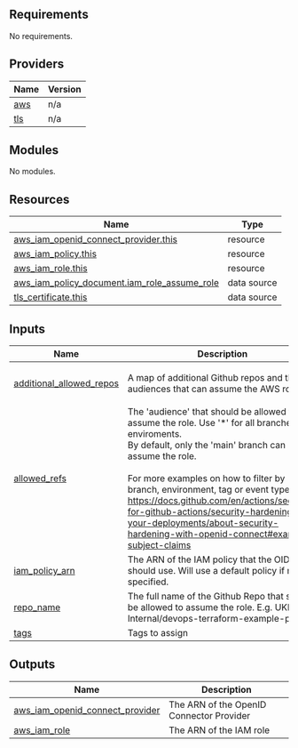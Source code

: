 <!-- BEGIN_TF_DOCS -->
## Requirements

No requirements.

## Providers

| Name | Version |
|------|---------|
| <a name="provider_aws"></a> [aws](#provider\_aws) | n/a |
| <a name="provider_tls"></a> [tls](#provider\_tls) | n/a |

## Modules

No modules.

## Resources

| Name | Type |
|------|------|
| [aws_iam_openid_connect_provider.this](https://registry.terraform.io/providers/hashicorp/aws/latest/docs/resources/iam_openid_connect_provider) | resource |
| [aws_iam_policy.this](https://registry.terraform.io/providers/hashicorp/aws/latest/docs/resources/iam_policy) | resource |
| [aws_iam_role.this](https://registry.terraform.io/providers/hashicorp/aws/latest/docs/resources/iam_role) | resource |
| [aws_iam_policy_document.iam_role_assume_role](https://registry.terraform.io/providers/hashicorp/aws/latest/docs/data-sources/iam_policy_document) | data source |
| [tls_certificate.this](https://registry.terraform.io/providers/hashicorp/tls/latest/docs/data-sources/certificate) | data source |

## Inputs

| Name | Description | Type | Default | Required |
|------|-------------|------|---------|:--------:|
| <a name="input_additional_allowed_repos"></a> [additional\_allowed\_repos](#input\_additional\_allowed\_repos) | A map of additional Github repos and their audiences that can assume the AWS role | <pre>map(object({<br>    aud = string<br>  }))</pre> | `{}` | no |
| <a name="input_allowed_refs"></a> [allowed\_refs](#input\_allowed\_refs) | The 'audience' that should be allowed to assume the role. Use '*' for all branches / enviroments. <br>      By default, only the 'main' branch can assume the role.<br><br>      For more examples on how to filter by branch, environment, tag or event type see:<br>      https://docs.github.com/en/actions/security-for-github-actions/security-hardening-your-deployments/about-security-hardening-with-openid-connect#example-subject-claims | `string` | `"ref:refs/heads/main"` | no |
| <a name="input_iam_policy_arn"></a> [iam\_policy\_arn](#input\_iam\_policy\_arn) | The ARN of the IAM policy that the OIDC role should use. Will use a default policy if not specified. | `string` | `""` | no |
| <a name="input_repo_name"></a> [repo\_name](#input\_repo\_name) | The full name of the Github Repo that should be allowed to assume the role. E.g. UKHSA-Internal/devops-terraform-example-project | `string` | n/a | yes |
| <a name="input_tags"></a> [tags](#input\_tags) | Tags to assign | `map(string)` | `{}` | no |

## Outputs

| Name | Description |
|------|-------------|
| <a name="output_aws_iam_openid_connect_provider"></a> [aws\_iam\_openid\_connect\_provider](#output\_aws\_iam\_openid\_connect\_provider) | The ARN of the OpenID Connector Provider |
| <a name="output_aws_iam_role"></a> [aws\_iam\_role](#output\_aws\_iam\_role) | The ARN of the IAM role |
<!-- END_TF_DOCS -->